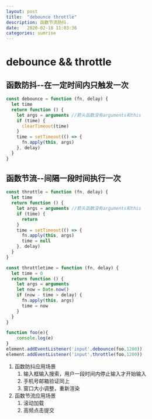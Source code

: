 ```yaml
---
layout: post
title:  "debounce throttle"
description: 函数节流防抖.
date:   2020-02-18 11:03:36 
categories: sumrise
---
```


# debounce && throttle
## 函数防抖--在一定时间内只触发一次
```js
const debounce = function (fn, delay) {
  let time
  return function () {
    let args = arguments //箭头函数没有arguments和this
    if (time) {
      clearTimeout(time)
    }
    time = setTimeout(() => {
      fn.apply(this, args)
    }, delay)
  }
}
```
## 函数节流--间隔一段时间执行一次
```js
const throttle = function (fn, delay) {
  let time
  return function () {
    let args = arguments //箭头函数没有arguments和this
    if (time) {
      return
    }
    time = setTimeout(() => {
      fn.apply(this, args)
      time = null
    }, delay)
  }
}

const throttletime = function (fn, delay) {
  let time = 0
  return function () {
    let args = arguments
    let now = Date.now()
    if (now - time > delay) {
      fn.apply(this, args)
      time = now
    }
  }
}

function foo(e){
	console.log(e)
}
element.addEventListener('input',debounce(foo,1200))
element.addEventListener('input',throttle(foo,1200))

```
1. 函数防抖应用场景
    1. 输入框输入搜索，用户一段时间内停止输入才开始输入
    2. 手机号邮箱验证同上
    3. 窗口大小调整，重新渲染
2. 函数节流应用场景
    1. 滚动加载
    2. 高频点击提交